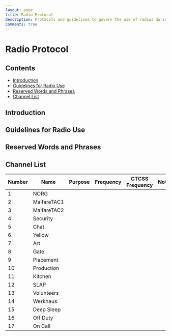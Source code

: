 ```yaml
---
layout: page
title: Radio Protocol
description: Protocols and guidelines to govern the use of radios during setup, event and strike.
comments: true
---
```


# Radio Protocol

## Contents
- [Introduction](#introduction)
- [Guidelines for Radio Use](#guidelines-for-radio-use)
- [Reserved Words and Phrases](#reserved-words-and-phrases)
- [Channel List](#channel-list)

## Introduction

## Guidelines for Radio Use

## Reserved Words and Phrases

## Channel List
Number  | Name        | Purpose | Frequency | CTCSS Frequency  | Notes
--      |---          |---      |---        |---          |--
 1      | NORG        |         |           |             |   
 2      | MalfareTAC1 |         |           |             |   
 3      | MalfareTAC2 |         |           |             |   
 4      | Security    |         |           |             |     
 5      | Chat        |         |           |             |     
 6      | Yellow      |         |           |             |     
 7      | Art         |         |           |             |     
 8      | Gate        |         |           |             |     
 9      | Placement   |         |           |             |     
 10     | Production  |         |           |             |     
 11     | Kitchen     |         |           |             |     
 12     | SLAP        |         |           |             |     
 13     | Volunteers  |         |           |             |     
 14     | Werkhaus    |         |           |             |     
 15     | Deep Sleep  |         |           |             |     
 16     | Off Duty    |         |           |             |     
 17     | On Call     |         |           |             |     
